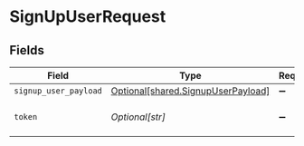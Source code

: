 # SignUpUserRequest


## Fields

| Field                                                                          | Type                                                                           | Required                                                                       | Description                                                                    |
| ------------------------------------------------------------------------------ | ------------------------------------------------------------------------------ | ------------------------------------------------------------------------------ | ------------------------------------------------------------------------------ |
| `signup_user_payload`                                                          | [Optional[shared.SignupUserPayload]](../../models/shared/signupuserpayload.md) | :heavy_minus_sign:                                                             | N/A                                                                            |
| `token`                                                                        | *Optional[str]*                                                                | :heavy_minus_sign:                                                             | Invitation partner token                                                       |